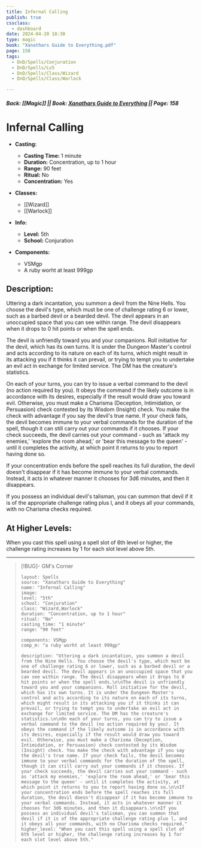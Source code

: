 ```yaml
---
title: Infernal Calling
publish: true
cssclass:
  - dashboard
date: 2024-04-20 18:30
type: magic
book: "Xanathars Guide to Everything.pdf"
page: 158
tags:
  - DnD/Spells/Conjuration
  - DnD/Spells/Lv5
  - DnD/Spells/Class/Wizard
  - DnD/Spells/Class/Warlock

---
```


##### Back: [[Magic]] || Book: [Xanathars Guide to Everything](https://drive.google.com/drive/folders/1O5bhpYizcIT5xxAoLOuzCRht_PVS7VSG?usp=sharing) || Page: 158

# Infernal Calling

- **Casting:**
    - **Casting Time:** 1 minute
    - **Duration:** Concentration, up to 1 hour
    - **Range:** 90 feet
    - **Ritual:** No
    - **Concentration:** Yes
- **Classes:**
    - [[Wizard]]
    - [[Warlock]]

- **Info:**
    - **Level:** 5th
    - **School:** Conjuration
- **Components:**
    - VSMgp
    - A ruby worht at least 999gp

## Description:
Uttering a dark incantation, you summon a devil from the Nine Hells. You choose the devil's type, which must be one of challenge rating 6 or lower, such as a barbed devil or a bearded devil. The devil appears in an unoccupied space that you can see within range. The devil disappears when it drops to 0 hit points or when the spell ends.

The devil is unfriendly toward you and your companions. Roll initiative for the devil, which has its own turns. It is under the Dungeon Master's control and acts according to its nature on each of its turns, which might result in its attacking you if it thinks it can prevail, or trying to tempt you to undertake an evil act in exchange for limited service. The DM has the creature's statistics.

On each of your turns, you can try to issue a verbal command to the devil (no action required by you). It obeys the command if the likely outcome is in accordance with its desires, especially if the result would draw you toward evil. Otherwise, you must make a Charisma (Deception, Intimidation, or Persuasion) check contested by its Wisdom (Insight) check. You make the check with advantage if you say the devil's true name. If your check fails, the devil becomes immune to your verbal commands for the duration of the spell, though it can still carry out your commands if it chooses. If your check succeeds, the devil carries out your command - such as 'attack my enemies,' 'explore the room ahead,' or 'bear this message to the queen' - until it completes the activity, at which point it returns to you to report having done so.

If your concentration ends before the spell reaches its full duration, the devil doesn't disappear if it has become immune to your verbal commands. Instead, it acts in whatever manner it chooses for 3d6 minutes, and then it disappears.

If you possess an individual devil's talisman, you can summon that devil if it is of the appropriate challenge rating plus l, and it obeys all your commands, with no Charisma checks required.

## At Higher Levels:
When you cast this spell using a spell slot of 6th level or higher, the challenge rating increases by 1 for each slot level above 5th.

---

> [!BUG]- GM's Corner
>
> ```statblock
> layout: Spells
> source: "Xanathars Guide to Everything"
> name: "Infernal Calling"
> image: 
> level: "5th"
> school: "Conjuration"
> class: "Wizard,Warlock"
> duration: "Concentration, up to 1 hour"
> ritual: "No"
> casting_time: "1 minute"
> range: "90 feet"
>
> components: VSMgp
> comp_m: "a ruby worht at least 999gp"
>
> description: "Uttering a dark incantation, you summon a devil from the Nine Hells. You choose the devil's type, which must be one of challenge rating 6 or lower, such as a barbed devil or a bearded devil. The devil appears in an unoccupied space that you can see within range. The devil disappears when it drops to 0 hit points or when the spell ends.\n\nThe devil is unfriendly toward you and your companions. Roll initiative for the devil, which has its own turns. It is under the Dungeon Master's control and acts according to its nature on each of its turns, which might result in its attacking you if it thinks it can prevail, or trying to tempt you to undertake an evil act in exchange for limited service. The DM has the creature's statistics.\n\nOn each of your turns, you can try to issue a verbal command to the devil (no action required by you). It obeys the command if the likely outcome is in accordance with its desires, especially if the result would draw you toward evil. Otherwise, you must make a Charisma (Deception, Intimidation, or Persuasion) check contested by its Wisdom (Insight) check. You make the check with advantage if you say the devil's true name. If your check fails, the devil becomes immune to your verbal commands for the duration of the spell, though it can still carry out your commands if it chooses. If your check succeeds, the devil carries out your command - such as 'attack my enemies,' 'explore the room ahead,' or 'bear this message to the queen' - until it completes the activity, at which point it returns to you to report having done so.\n\nIf your concentration ends before the spell reaches its full duration, the devil doesn't disappear if it has become immune to your verbal commands. Instead, it acts in whatever manner it chooses for 3d6 minutes, and then it disappears.\n\nIf you possess an individual devil's talisman, you can summon that devil if it is of the appropriate challenge rating plus l, and it obeys all your commands, with no Charisma checks required."
> higher_level: "When you cast this spell using a spell slot of 6th level or higher, the challenge rating increases by 1 for each slot level above 5th."
> ```
